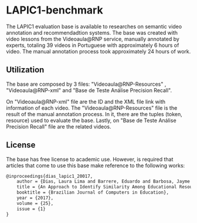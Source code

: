 # LAPIC1-benchmark

The LAPIC1 evaluation base is available to researches on semantic video annotation and recommendadtion systems. The base was created with video lessons from the Videoaula@RNP service, manually annotated by experts, totaling 39 videos in Portuguese with approximately 6 hours of video. The manual annotation process took approximately 24 hours of work.

Utilization
--------
The base are composed by 3 files: "Videoaula@RNP-Resources" , "Videoaula@RNP-xml" and "Base de Teste Análise Precision Recall".

On "Videoaula@RNP-xml" file are the ID and the XML file link with information of each video.
The "Videoaula@RNP-Resources" file is the result of the manual annotation process. In it, there are the tuples (token, resource) used to evaluate the base.
Lastly, on "Base de Teste Análise Precision Recall" file are the related videos.

License
-------
The base has free license to academic use. However, is required that articles that come to use this base make reference to the following works:

```latex
@inproceedings{dias_lapic1_20017,
    author = {Dias, Laura Lima and Barrere, Eduardo and Barbosa, Jayme Siqueira and Souza, Jairo Francisco de},
    title = {An Approach to Identify Similarity Among Educational Resources Using External Knowledge Bases},
    booktitle = {Brazilian Journal of Computers in Education},
    year = {2017},
    volume = {25},
    issue = {1}
}
```

